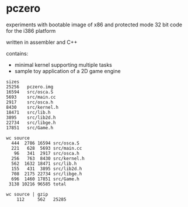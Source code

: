 # pczero
experiments with bootable image of x86 and protected mode 32 bit code for the i386 platform

written in assembler and C++

contains:
* minimal kernel supporting multiple tasks
* sample toy application of a 2D game engine

```
sizes
25256	pczero.img
16594	src/osca.S
5693	src/main.cc
2917	src/osca.h
8430	src/kernel.h
18471	src/lib.h
3895	src/lib2d.h
22734	src/libge.h
17851	src/Game.h

wc source
  444  2786 16594 src/osca.S
  221   628  5693 src/main.cc
   96   341  2917 src/osca.h
  256   763  8430 src/kernel.h
  562  1632 18471 src/lib.h
  155   431  3895 src/lib2d.h
  708  2175 22734 src/libge.h
  696  1460 17851 src/Game.h
 3138 10216 96585 total

wc source | gzip
    112     562   25285
```